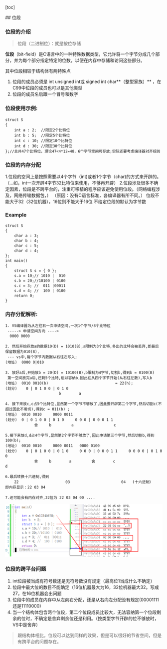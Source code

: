 ﻿﻿﻿﻿[toc]

﻿## 位段

### 位段的介绍

> 位段（二进制位）：就是按位存储

**位段**（bit-field）是C语言中的一种特殊数据类型，它允许将一个字节分成几个部分，并为每个部分指定特定的位数，以便在内存中存储和访问这些部分。

其中位段相较于结构体有两特殊点

1. 位段的成员必须是 int unsigned int或 signed int char**（整型家族）** ，在C99中位段的成员也可以是其他类型
2. 位段的成员名后跟一个冒号和数字



### 位段使用示例:

```
struct S
{
    int a : 2;  //限定2个比特位
    int b : 5;  //限定5个比特位
    int c : 10; //限定10个比特位
    int d : 30; //限定30个比特位
};//总共47个比特位，理论47<4*12=48，6个字节空间可存放;实际还要考虑编译器对齐规则
```



### 位段的内存分配

1.位段的空间上是按照需要以4个字节（int)或者1个字节（char)的方式来开辟的。（...如，int一次开辟4字节32比特位来使用，不够再开辟）
2.位段涉及很多不确定因素，位段是不跨平台的，注重可移植的程序应该避免使用位段。（网络编程涉及，网络传输数据包，）
（原因：没有C语言标准，各编译器有所不同。）
位段不能大于32（32位机器），16位则不能大于16位
不给定位段的默认为字节数

### Example

```
struct S
{
    char a : 3;
    char b : 4;
    char c : 5;
    char d : 4;
};
int main()
{
    struct S s = { 0 };
    s.a = 10;// 1010 |  010
    s.b = 20;//10100 | 0100
    s.c = 3; //  011 |00011
    s.d = 4; //  100 | 0100
    return 0;
}

```

### 内存分配解析:

```
1. VS编译器为从左往右一次申请空间,一次1个字节/8个比特位
 -----> 申请空间方向 ----> 
  0000 0000 

2. 然后开始存放a的数据10(D) = 1010(B),a限制为3个比特,多出的比特会被丢弃,即最后保留数据为010(B), 
 --- vs中,每个字节内数据从右往左写入; 
(地址)  0000 0|010

3. 放好a后,开始放b = 20(D) = 10100(B),b限制为4字节,切割b,得到b = 0100(B)
 第一空间放完a后,还剩5个比特,组以容纳b,因此在从四个字节开始(从右往左数),写入b
(地址)  0010 0010(b) 								= 22(h);
(划分)	0 | 0 1 0 0 | 0 1 0   
	   					b        a

4. 接下来放c,c占5个比特位,显然第一个字节不够放了,因此要开辟第二个字节,然后切割c(不超过因此不用切),得到c = 011(b) ;
(地址)  0010 0010		0000 0011
(划分)  0 | 0 1 0 0 | 0 1 0     0 0 0 | 0 0 0 1 1   
			 舍     b         a                  c

5.接下来放d,d占4个字节,显然第2个字节不够放了,因此申请第三个字节,然后切割b,得到100(b);
(地址)  0010 0010		0000 0011 	0000 0100
(划分)	0 | 0 1 0 0 | 0 1 0     0 0 0 | 0 0 0 1 1     0 0 0 0 | 0 1 0 0 
		 	 舍     b        a         舍        c                      d

6.最后转换十六进制,得到
    22					   03						04   (十六进制）
即内存显示：22 03 04

7.还可能会有内存对齐,32位为 22 03 04 00 ....
```



![image-20240804165014639](%E4%BD%8D%E6%AE%B5%20--%20%E5%86%85%E5%AD%98%E5%B8%83%E5%B1%80%E8%AF%A6%E8%A7%A3C%E8%AF%AD%E8%A8%80.assets/image-20240804165014639.png)



### 位段的跨平台问题

1. int位段被当成有符号数还是无符号数没有规定（最高位1当成什么不确定）
2. 位段中最大位的数目不能确定（16位机器最大为16，32位机器最大32。写成27，在16位机器会出问题
3. 位段中的成员在内存中从左向右分配，还是从右向左分配没有规定(00001111还是11110000)
4. 当一个结构体包含两个位段，第二个位段成员比较大，无法容纳第一个位段剩余的位时，不确定是舍弃剩余位还是利用。（按类型字节开辟的位不够放时，VS中是舍弃）



>  跟结构体相比，位段可以达到同样的效果，但是可以很好的节省空间，但是有跨平台的问题存在。
